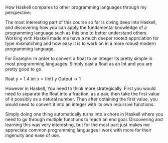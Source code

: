 How Haskell compares to other programming languages through my perspective:

The most interesting part of this course so far is diving deep into Haskell, and discovering how you can apply the fundamental knowledge of a programming language such as this one to better understand others. Working with Haskell made me have a much deeper rooted apprciation for type mismatching and how easy it is to work on in a more robust modern programming language.

For Example:
In order to convert a float to an integer its pretty simple in most programming languages.
Simply cast a float as an Int and you are pretty good to go.

float y = 1.4
int x = (Int) y
Output -> 1

However in Haskell, You need to think more strategically.
First you would need to separate the float into a fraction, as a pair, then take the first value of it possibly as a natural number.
Then after obtaining the first value, you would need to convert it into an integer with its own recursive functions.

Simply doing one thing automatically turns into a chore in Haskell where you need to go through multiple functions to reach an end goal. 
Discovering and learning this was very interesting, but for the most part just makes me appreciate common programming languages I work with more for their ingenuity and ease of use.
